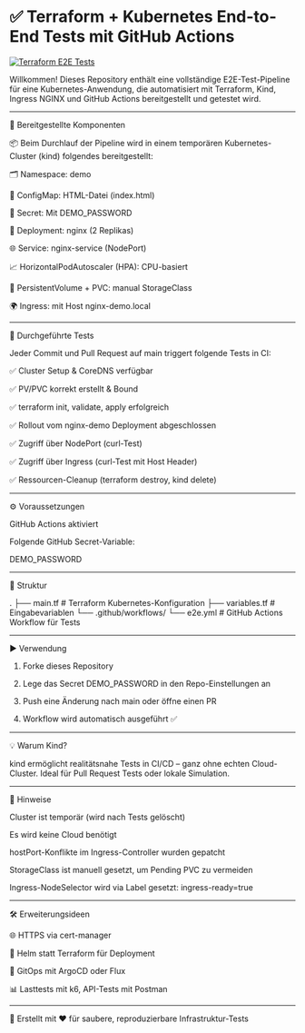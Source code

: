 # ✅ Terraform + Kubernetes End-to-End Tests mit GitHub Actions

[![Terraform E2E Tests](https://github.com/justrunme/k8s-terraform/actions/workflows/terraform-e2e.yml/badge.svg)](https://github.com/justrunme/k8s-terraform/actions/workflows/terraform-e2e.yml)

Willkommen! Dieses Repository enthält eine vollständige E2E-Test-Pipeline für eine Kubernetes-Anwendung, die automatisiert mit Terraform, Kind, Ingress NGINX und GitHub Actions bereitgestellt und getestet wird.


---

🚀 Bereitgestellte Komponenten

📦 Beim Durchlauf der Pipeline wird in einem temporären Kubernetes-Cluster (kind) folgendes bereitgestellt:

🗂️ Namespace: demo

🔧 ConfigMap: HTML-Datei (index.html)

🔐 Secret: Mit DEMO_PASSWORD

🐳 Deployment: nginx (2 Replikas)

🌐 Service: nginx-service (NodePort)

📈 HorizontalPodAutoscaler (HPA): CPU-basiert

💾 PersistentVolume + PVC: manual StorageClass

🌍 Ingress: mit Host nginx-demo.local



---

🧪 Durchgeführte Tests

Jeder Commit und Pull Request auf main triggert folgende Tests in CI:

✅ Cluster Setup & CoreDNS verfügbar

✅ PV/PVC korrekt erstellt & Bound

✅ terraform init, validate, apply erfolgreich

✅ Rollout vom nginx-demo Deployment abgeschlossen

✅ Zugriff über NodePort (curl-Test)

✅ Zugriff über Ingress (curl-Test mit Host Header)

✅ Ressourcen-Cleanup (terraform destroy, kind delete)



---

⚙️ Voraussetzungen

GitHub Actions aktiviert

Folgende GitHub Secret-Variable:

DEMO_PASSWORD




---

📂 Struktur

.
├── main.tf                # Terraform Kubernetes-Konfiguration
├── variables.tf           # Eingabevariablen
└── .github/workflows/
    └── e2e.yml            # GitHub Actions Workflow für Tests


---

▶️ Verwendung

1. Forke dieses Repository


2. Lege das Secret DEMO_PASSWORD in den Repo-Einstellungen an


3. Push eine Änderung nach main oder öffne einen PR


4. Workflow wird automatisch ausgeführt ✅




---

💡 Warum Kind?

kind ermöglicht realitätsnahe Tests in CI/CD – ganz ohne echten Cloud-Cluster. Ideal für Pull Request Tests oder lokale Simulation.


---

📌 Hinweise

Cluster ist temporär (wird nach Tests gelöscht)

Es wird keine Cloud benötigt

hostPort-Konflikte im Ingress-Controller wurden gepatcht

StorageClass ist manuell gesetzt, um Pending PVC zu vermeiden

Ingress-NodeSelector wird via Label gesetzt: ingress-ready=true



---

🛠 Erweiterungsideen

🌐 HTTPS via cert-manager

🚢 Helm statt Terraform für Deployment

🔄 GitOps mit ArgoCD oder Flux

📊 Lasttests mit k6, API-Tests mit Postman



---

📄 Erstellt mit ❤️ für saubere, reproduzierbare Infrastruktur-Tests

